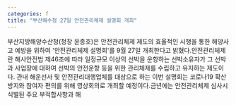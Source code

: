 ```yaml
---
categories: f
title: "부산해수청 27일 안전관리체제 설명회 개최"
---
```

부산지방해양수산청(청장 윤종호)은 안전관리체제 제도의 효율적인 시행을 통한 해양사고 예방을 위하여 &#39;안전관리체제 설명회&#39;를 9월 27일 개최한다고 밝혔다.안전관리체제란 해사안전법 제46조에 따라 일정규모 이상의 선박을 운항하는 선박소유자가 그 선박과 사업장에 대하여 선박의 안전운항 등을 위한 관리체제를 수립하고 유지하는 제도이다. 관내 해운선사 및 안전관리대행업체를 대상으로 하는 이번 설명회는 코로나19 확산 방지와 참여자 편의를 위해 영상회의로 개최할 예정이다.금년에는 안전관리체제 심사시 식별된 주요 부적합사항과 해